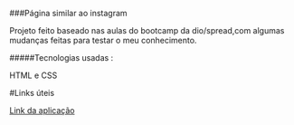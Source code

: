 ###Página similar ao instagram 

Projeto feito baseado nas aulas do bootcamp da dio/spread,com algumas mudanças feitas para testar o meu conhecimento.

#####Tecnologias usadas :

HTML e CSS

#Links úteis 

[Link da aplicação](https://wellyngtonsouza.github.io/pagina-de-login-similar-do-instagram-/)
